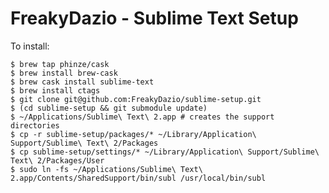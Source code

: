 # FreakyDazio - Sublime Text Setup

To install:

    $ brew tap phinze/cask
    $ brew install brew-cask
    $ brew cask install sublime-text
    $ brew install ctags
    $ git clone git@github.com:FreakyDazio/sublime-setup.git
    $ (cd sublime-setup && git submodule update)
    $ ~/Applications/Sublime\ Text\ 2.app # creates the support directories
    $ cp -r sublime-setup/packages/* ~/Library/Application\ Support/Sublime\ Text\ 2/Packages
    $ cp sublime-setup/settings/* ~/Library/Application\ Support/Sublime\ Text\ 2/Packages/User
    $ sudo ln -fs ~/Applications/Sublime\ Text\ 2.app/Contents/SharedSupport/bin/subl /usr/local/bin/subl

